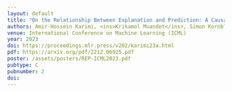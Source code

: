 ```yaml
---
layout: default
title: "On the Relationship Between Explanation and Prediction: A Causal View"
authors: Amir-Hossein Karimi, <ins>Krikamol Muandet</ins>, Simon Kornblith, Bernhard Schölkopf, Been Kim
venue: International Conference on Machine Learning (ICML)
year: 2023
doi: https://proceedings.mlr.press/v202/karimi23a.html
pdf: https://arxiv.org/pdf/2212.06925.pdf
poster: /assets/posters/REP-ICML2023.pdf
pubtype: C
pubnumber: 2
doi: 
---
```

